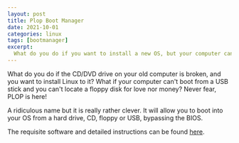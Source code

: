 ```yaml
---
layout: post
title: Plop Boot Manager
date: 2021-10-01
categories: linux
tags: [bootmanager]
excerpt:
  What do you do if you want to install a new OS, but your computer can't boot from a DVD or USB?
---
```


What do you do if the CD/DVD drive on your old computer is broken, and you want to install
Linux to it? What if your computer can't boot from a USB stick and you can't locate a floppy
disk for love nor money? Never fear, PLOP is here!

A ridiculous name but it is really rather clever. It will allow you to boot into your OS from a hard drive, CD, floppy or USB, bypassing the BIOS.

The requisite software and detailed instructions can be found
[here](https://www.plop.at/en/bootmanager/intro.html).

